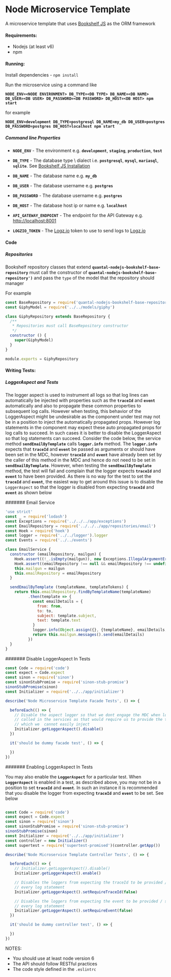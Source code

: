 # Node Microservice Template

A microservice template that uses [Bookshelf JS](http://bookshelfjs.org/ "BookShelfJS Homepage")
as the ORM framework 

#### Requirements:
- Nodejs (at least v6)
- npm

#### Running:
Install dependencies - `npm install`

Run the microservice using a command like

**`NODE_ENV=<NODE ENVIRONMENT> DB_TYPE=<DB TYPE> DB_NAME=<DB NAME> DB_USER=<DB USER> DB_PASSWORD=<DB PASSWORD> DB_HOST=<DB HOST> npm start`**

for example 

**`NODE_ENV=development DB_TYPE=postgresql DB_NAME=my_db DB_USER=postgres DB_PASSWORD=postgres DB_HOST=localhost npm start`**

##### Command line Properties
 - **`NODE_ENV`** - The environment e.g. **`development`**,  **`staging`**,  **`production`**,  **`test`**

 - **`DB_TYPE`** - The database type \ dialect i.e.  **`postgresql`**,  **`mysql`**,  **`mariasql`**,  **`sqlite`**.
     See [Bookshelf JS Installation](http://bookshelfjs.org/#installation "BookShelfJS Installation")
 
 - **`DB_NAME`** - The database name  e.g. **`my_db`**
 
 - **`DB_USER`** - The database username  e.g. **`postgres`**
 
 - **`DB_PASSWORD`** - The database username  e.g. **`postgres`**
 
 - **`DB_HOST`** - The database host ip or name  e.g. **`localhost`**
 
 - **`API_GATEWAY_ENDPOINT`** - The endpoint for the API Gateway e.g. [http://localhost:8001](http://localhost:8001)
 
 - **`LOGZIO_TOKEN`** - The [Logz.io](http://logz.io) token to use to send logs to [Logz.io](http://logz.io) 

#### Code

##### Repositories
Bookshelf repository classes that extend **`quantal-nodejs-bookshelf-base-repository`** must call the 
constructor of **`quantal-nodejs-bookshelf-base-repository')`** and pass the
`type` of the model that the repository should manager

For example

```javascript
const BaseRepository = require('quantal-nodejs-bookshelf-base-repository')
const GiphyModel = require('../../models/giphy')

class GiphyRepository extends BaseRepository {
  /**
   * Repositories must call BaseRepository constructor
   */
  constructor () {
    super(GiphyModel)
  }
}

module.exports = GiphyRepository
```


#### Writing Tests:
##### LoggerAspect and Tests
The logger aspect is used to instrument all logs so that log lines can automatically be injected with
properties such as the **`traceId`** and **`event`**  automatically and also to propagate these common 
properties to subsequent log calls. However when testing, this behavior of the LoggerAspect might be undesirable as the 
component under test may not be in a position to inject the automatically propagated props. However
log statements in the component may expect these auto propagated props for log calls to succeed. In
such cases it is better to disable the LoggerAspect so that log statements can succeed. Consider the
code below, the  service method **`sendEmailByTemplate`** calls **`logger.info`** method. The **`logger.info`**
expects that **`traceId`** and **`event`** be passed as arguments or should have been set in the MDC, 
however **`traceId`** and **`event`** have already been set by the caller of this method in the MDC 
and hence do not need to be set in **`sendEmailByTemplate`**.
However, when testing the **`sendEmailByTemplate`**  method, the test will fail and complain
that the logger expects **`traceId`** and **`event`** to have been provided. As there is no way for the
test to set the **`traceId`** and **`event`**, the easiest way to get around this issue is to disable
the `LoggerAspect` so that the logger is disabled from expecting **`traceId`** and **`event`**
as shown below


####### Email Service
```javascript 1.8
'use strict'
const _ = require('lodash')
const Exceptions = require('../../../app/exceptions')
const EmailRepository = require('../../../app/repositories/email')
const Hoek = require('hoek')
const logger = require('../../logger').logger
const Events = require('../../events')

class EmailService {
  constructor (emailRepository, mailgun) {
    Hoek.assert((!_.isEmpty(mailgun)), new Exceptions.IllegalArgumentError('mailgun cannot be null  and must be an instance of Mailgun'))
    Hoek.assert((emailRepository !== null && emailRepository !== undefined && (emailRepository instanceof EmailRepository)), new Exceptions.IllegalArgumentError('emailRepository cannot be null  and must be an instance of EmailRepository'))
    this.mailgun = mailgun
    this.emailRepository = emailRepository
  }

  sendEmailByTemplate (templateName, templateTokens) {
    return this.emailRepository.findByTemplateName(templateName)
          .then(template => {
            const emailDetails = {
              from: from,
              to: to,
              subject: template.subject,
              text: template.text
            }
            logger.info(Object.assign({}, {templateName}, emailDetails, {subEvent: Events.EMAIL_TEMPLATE_RETRIEVE}), 'sending email to %s', to)
            return this.mailgun.messages().send(emailDetails)
          })
  }
}
```

####### Disable LoggerAspect In Tests
```javascript 1.8
const Code = require('code')
const expect = Code.expect
const sinon = require('sinon')
const sinonStubPromise = require('sinon-stub-promise')
sinonStubPromise(sinon)
const Initializer = require('../../app/initializer')

describe('Node Microservice Template Facade Tests', () => {

  beforeEach(() => {
    // Disable the aspect logger so that we dont engage the MDC when log methods are
    // called in the services as that would require us to provide the traceId and event
    // which we  cannot easily inject
    Initializer.getLoggerAspect().disable()
  })

  it('should be dummy facade test', () => {

  })
})
```

####### Enabling LoggerAspect In Tests

You may also enable the **`LoggerAspect`** for a particular test. When **`LoggerAspect`** is enabled in a test, 
as described above, you may not be in a position to set **`traceId`** and **`event`**.
In such an instance it is recommended that  you disable the logger from expecting **`traceId`** and **`event`**
to be set. See below 

```javascript 1.8

const Code = require('code')
const expect = Code.expect
const sinon = require('sinon')
const sinonStubPromise = require('sinon-stub-promise')
sinonStubPromise(sinon)
const Initializer = require('../../app/initializer')
const controller = new Initializer()
const supertest = require('supertest-promised')(controller.getApp())

describe('Node Microservice Template Controller Tests', () => {

  beforeEach(() => {
    // Initializer.getLoggerAspect().disable()
    Initializer.getLoggerAspect().enable()

    // Disables the loggers from expecting the traceId to be provided / set for
    // every log statement
    Initializer.getLoggerAspect().setRequireTraceId(false)

    // Disables the loggers from expecting the event to be provided / set for
    // every log statement
    Initializer.getLoggerAspect().setRequireEvent(false)
  })

  it('should be dummy controller test', () => {

  })
})

```


 NOTES:
 - You should use at least node version 6
 - The API should follow RESTful practices
 - The code style defined in the `.eslintrc`
